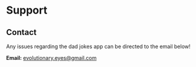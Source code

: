 # Support

## Contact
Any issues regarding the dad jokes app can be directed to the email below! 

**Email:** evolutionary.eyes@gmail.com
